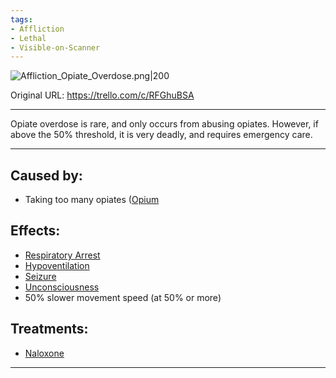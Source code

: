 ```yaml
---
tags:
- Affliction
- Lethal
- Visible-on-Scanner
---
```


![Affliction_Opiate_Overdose.png\|200](/Head_Brain/Opiate%20Overdose%20-%20Attachments/6718845db30472d958dd7c9d.png)

Original URL: https://trello.com/c/RFGhuBSA

---

Opiate overdose is rare, and only occurs from abusing opiates. However, if above the 50% threshold, it is very deadly, and requires emergency care.

---

## Caused by:

- Taking too many opiates ([Opium](../Items/Opium.md)

## Effects:

- [Respiratory Arrest](../Lungs/Respiratory%20Arrest.md)
- [Hypoventilation](../Lungs/Hypoventilation.md)
- [Seizure](Seizure.md)
- [Unconsciousness](Unconsciousness.md)
- 50% slower movement speed (at 50% or more)

## Treatments:

- [Naloxone](../Items/Naloxone.md)

---

